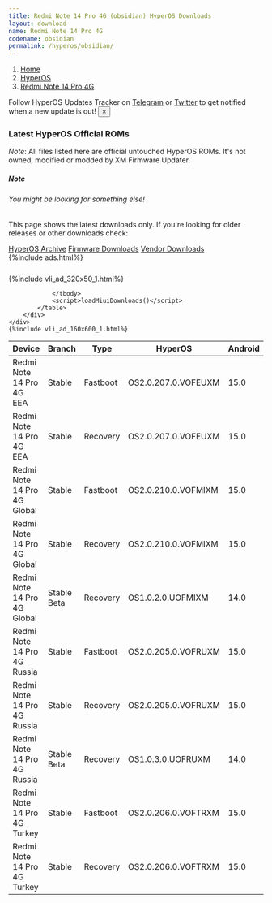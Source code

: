 ```yaml
---
title: Redmi Note 14 Pro 4G (obsidian) HyperOS Downloads
layout: download
name: Redmi Note 14 Pro 4G
codename: obsidian
permalink: /hyperos/obsidian/
---
```

<nav aria-label="breadcrumb">
    <ol class="breadcrumb">
        <li class="breadcrumb-item"><a href="/">Home</a></li>
        <li class="breadcrumb-item"><a href="/hyperos/">HyperOS</a></li>
        <li class="breadcrumb-item active" aria-current="page"><a href="/hyperos/obsidian/">Redmi Note 14 Pro 4G</a></li>
    </ol>
</nav>
<div class="alert alert-primary alert-dismissible fade show" role="alert">
    Follow HyperOS Updates Tracker on <a href="https://t.me/MIUIUpdatesTracker" class="alert-link">Telegram</a>
     or <a href="https://twitter.com/MiFwUpdater" class="alert-link">Twitter</a> to get notified when a new update is out!
    <button type="button" class="close" data-dismiss="alert" aria-label="Close">
        <span aria-hidden="true">&times;</span>
    </button>
</div>

### Latest HyperOS Official ROMs
*Note*: All files listed here are official untouched HyperOS ROMs. It's not owned, modified or modded by XM Firmware Updater.
<div class="card">
  <div class="card-body">
    <h5 class="card-title">Note</h5>
    <h6 class="card-subtitle mb-2 text-muted">You might be looking for something else!</h6>
    <p class="card-text">This page shows the latest downloads only.
     If you're looking for older releases or other downloads check:</p>
    <a href="/archive/hyperos/obsidian/" class="card-link">HyperOS Archive</a>
    <a href="/firmware/obsidian/" class="card-link">Firmware Downloads</a>
    <a href="/vendor/obsidian/" class="card-link">Vendor Downloads</a>
  </div>
</div>
{%include ads.html%}
<div class="row justify-content-center">
    <div class="col-10">
        <div class="table-responsive-md" style="margin-top: 25px;">
            {%include vli_ad_320x50_1.html%}
            <table id="miui" class="display dt-responsive nowrap compact table table-striped table-hover table-sm">
                <thead class="thead-dark">
                    <tr>
                        <th data-ref="device">Device</th>
                        <th data-ref="branch">Branch</th>
                        <th data-ref="type">Type</th>
                        <th data-ref="miui">HyperOS</th>
                        <th data-ref="android">Android</th>
                        <th data-ref="size">Size</th>
                        <th data-ref="size">Date</th>
                        <th data-ref="link">Link</th>
                    </tr>
                </thead>
                <tbody>
                <tr><td>Redmi Note 14 Pro 4G EEA</td><td>Stable</td><td>Fastboot</td><td>OS2.0.207.0.VOFEUXM</td><td>15.0</td><td>7.3 GB</td><td>2025-09-28</td><td><a href="/hyperos/obsidian/stable/OS2.0.207.0.VOFEUXM/">Download</a></td></tr>
<tr><td>Redmi Note 14 Pro 4G EEA</td><td>Stable</td><td>Recovery</td><td>OS2.0.207.0.VOFEUXM</td><td>15.0</td><td>4.9 GB</td><td>2025-10-16</td><td><a href="/hyperos/obsidian/stable/OS2.0.207.0.VOFEUXM/">Download</a></td></tr>
<tr><td>Redmi Note 14 Pro 4G Global</td><td>Stable</td><td>Fastboot</td><td>OS2.0.210.0.VOFMIXM</td><td>15.0</td><td>8.1 GB</td><td>2025-09-24</td><td><a href="/hyperos/obsidian/stable/OS2.0.210.0.VOFMIXM/">Download</a></td></tr>
<tr><td>Redmi Note 14 Pro 4G Global</td><td>Stable</td><td>Recovery</td><td>OS2.0.210.0.VOFMIXM</td><td>15.0</td><td>4.9 GB</td><td>2025-10-16</td><td><a href="/hyperos/obsidian/stable/OS2.0.210.0.VOFMIXM/">Download</a></td></tr>
<tr><td>Redmi Note 14 Pro 4G Global</td><td>Stable Beta</td><td>Recovery</td><td>OS1.0.2.0.UOFMIXM</td><td>14.0</td><td>4.6 GB</td><td>2025-01-13</td><td><a href="/hyperos/obsidian/stable beta/OS1.0.2.0.UOFMIXM/">Download</a></td></tr>
<tr><td>Redmi Note 14 Pro 4G Russia</td><td>Stable</td><td>Fastboot</td><td>OS2.0.205.0.VOFRUXM</td><td>15.0</td><td>8.0 GB</td><td>2025-10-09</td><td><a href="/hyperos/obsidian/stable/OS2.0.205.0.VOFRUXM/">Download</a></td></tr>
<tr><td>Redmi Note 14 Pro 4G Russia</td><td>Stable</td><td>Recovery</td><td>OS2.0.205.0.VOFRUXM</td><td>15.0</td><td>4.8 GB</td><td>2025-10-16</td><td><a href="/hyperos/obsidian/stable/OS2.0.205.0.VOFRUXM/">Download</a></td></tr>
<tr><td>Redmi Note 14 Pro 4G Russia</td><td>Stable Beta</td><td>Recovery</td><td>OS1.0.3.0.UOFRUXM</td><td>14.0</td><td>4.5 GB</td><td>2025-01-13</td><td><a href="/hyperos/obsidian/stable beta/OS1.0.3.0.UOFRUXM/">Download</a></td></tr>
<tr><td>Redmi Note 14 Pro 4G Turkey</td><td>Stable</td><td>Fastboot</td><td>OS2.0.206.0.VOFTRXM</td><td>15.0</td><td>7.0 GB</td><td>2025-09-28</td><td><a href="/hyperos/obsidian/stable/OS2.0.206.0.VOFTRXM/">Download</a></td></tr>
<tr><td>Redmi Note 14 Pro 4G Turkey</td><td>Stable</td><td>Recovery</td><td>OS2.0.206.0.VOFTRXM</td><td>15.0</td><td>4.9 GB</td><td>2025-10-16</td><td><a href="/hyperos/obsidian/stable/OS2.0.206.0.VOFTRXM/">Download</a></td></tr>

                </tbody>
                <script>loadMiuiDownloads()</script>
            </table>
        </div>
    </div>
    {%include vli_ad_160x600_1.html%}
</div>
